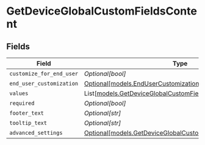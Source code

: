 # GetDeviceGlobalCustomFieldsContent


## Fields

| Field                                                                                                                    | Type                                                                                                                     | Required                                                                                                                 | Description                                                                                                              |
| ------------------------------------------------------------------------------------------------------------------------ | ------------------------------------------------------------------------------------------------------------------------ | ------------------------------------------------------------------------------------------------------------------------ | ------------------------------------------------------------------------------------------------------------------------ |
| `customize_for_end_user`                                                                                                 | *Optional[bool]*                                                                                                         | :heavy_minus_sign:                                                                                                       | N/A                                                                                                                      |
| `end_user_customization`                                                                                                 | [Optional[models.EndUserCustomization]](../models/endusercustomization.md)                                               | :heavy_minus_sign:                                                                                                       | N/A                                                                                                                      |
| `values`                                                                                                                 | List[[models.GetDeviceGlobalCustomFieldsValues](../models/getdeviceglobalcustomfieldsvalues.md)]                         | :heavy_minus_sign:                                                                                                       | N/A                                                                                                                      |
| `required`                                                                                                               | *Optional[bool]*                                                                                                         | :heavy_minus_sign:                                                                                                       | N/A                                                                                                                      |
| `footer_text`                                                                                                            | *Optional[str]*                                                                                                          | :heavy_minus_sign:                                                                                                       | N/A                                                                                                                      |
| `tooltip_text`                                                                                                           | *Optional[str]*                                                                                                          | :heavy_minus_sign:                                                                                                       | N/A                                                                                                                      |
| `advanced_settings`                                                                                                      | [Optional[models.GetDeviceGlobalCustomFieldsAdvancedSettings]](../models/getdeviceglobalcustomfieldsadvancedsettings.md) | :heavy_minus_sign:                                                                                                       | N/A                                                                                                                      |